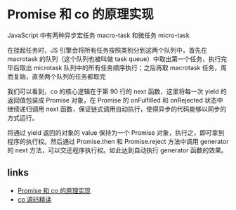 # Promise 和 co 的原理实现

JavaScript 中有两种异步宏任务 macro-task 和微任务 micro-task

在挂起任务时，JS 引擎会将所有任务按照类别分到这两个队列中，首先在 macrotask 的队列（这个队列也被叫做 task queue）中取出第一个任务，执行完毕后取出 microtask 队列中的所有任务顺序执行；之后再取 macrotask 任务，周而复始，直至两个队列的任务都取完

我们可以看到，co 的核心逻辑在于第 90 行的 next 函数，这里将每一次 yield 的返回值包装成 Promise 对象，在 Promise 的 onFulfilled 和 onRejected 状态中继续递归调用 next 函数，保证链式调用自动执行，使得异步的代码能够以同步的方式运行。

将通过 yield 返回的对象的 value 保持为一个 Promise 对象，执行之，即可拿到程序的执行权。然后通过 Promise.then 和 Promise.reject 方法中调用 generator 的 next 方法，可以交还程序执行权。如此达到自动执行 generator 函数的效果。

## links

- [Promise 和 co 的原理实现](https://segmentfault.com/a/1190000010159031#item-2-1)
- [co 源码精读](https://fecoding.cn/2017/07/30/the-analysis-of-the-source-code-of-co/)
